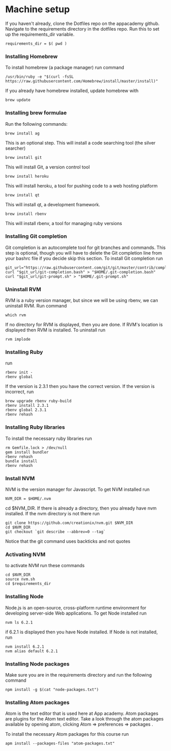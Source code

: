 # Machine setup

If you haven't already, clone the Dotfiles repo on the appacademy github. Navigate to the requirements directory in the dotfiles repo.
Run this to set up the requirements_dir variable.
  ```
  requirements_dir = $( pwd )
  ```

### Installing Homebrew

To install homebrew (a package manager) run command
```
/usr/bin/ruby -e "$(curl -fsSL https://raw.githubusercontent.com/Homebrew/install/master/install)"
```

If you already have homebrew installed, update homebrew with

```
brew update
```

### Installing brew formulae

Run the following commands:

```
brew install ag
```
This is an optional step. This will install a code searching tool (the silver searcher)

```
brew install git
```
This will install Git, a version control tool

```
brew install heroku
```
This will install heroku, a tool for pushing code to a web hosting platform

```
brew install qt
```
This will install qt, a development framework.

```
brew install rbenv
```
This will install rbenv, a tool for managing ruby versions

### Installing Git completion
Git completion is an autocomplete tool for git branches and commands.  This step is optional, though you will have to delete the Git completion line from your bashrc file if you decide skip this section. To install Git completion run
```
git_url="https://raw.githubusercontent.com/git/git/master/contrib/completion"
curl "$git_url/git-completion.bash" > "$HOME/.git-completion.bash"
curl "$git_url/git-prompt.sh" > "$HOME/.git-prompt.sh"
```

### Uninstall RVM
RVM is a ruby version manager, but since we will be using rbenv, we can uninstall RVM. Run command
```
which rvm
```
If no directory for RVM is displayed, then you are done.  If RVM's location is displayed then RVM is installed. To uninstall run
```
rvm implode
```

### Installing Ruby
run
```
rbenv init -
rbenv global
```
If the version is 2.3.1 then you have the correct version.  If the version is incorrect, run
```
brew upgrade rbenv ruby-build
rbenv install 2.3.1
rbenv global 2.3.1
rbenv rehash
```


### Installing Ruby libraries
To install the necessary ruby libraries run
```
rm Gemfile.lock > /dev/null
gem install bundler
rbenv rehash
bundle install
rbenv rehash
```

### Install NVM
NVM is the version manager for Javascript.  To get NVM installed run
```
NVM_DIR = $HOME/.nvm
```
cd $NVM_DIR. If there is already a directory, then you already have nvm installed. If the nvm directory is not there run
```
git clone https://github.com/creationix/nvm.git $NVM_DIR
cd $NVM_DIR
git checkout `git describe --abbrev=0 --tag`  
```
Notice that the git command uses backticks and not quotes

### Activating NVM
to activate NVM run these commands
```
cd $NVM_DIR
source nvm.sh
cd $requirements_dir
```

### Installing Node
Node.js is an open-source, cross-platform runtime environment for developing server-side Web applications. To get Node installed run
```
nvm ls 6.2.1
```
if 6.2.1 is displayed then you have Node installed.  If Node is not installed, run
```
nvm install 6.2.1
nvm alias default 6.2.1
```

### Installing Node packages
Make sure you are in the requirements directory and run the following command
```
npm install -g $(cat "node-packages.txt")
```

### Installing Atom packages

Atom is the text editor that is used here at App academy. Atom packages
are plugins for the Atom text editor. Take a look through the atom
packages available by opening atom, clicking Atom => preferences =>
packages .

To install the necessary Atom packages for this course run

```
apm install --packages-files "atom-packages.txt"
```
